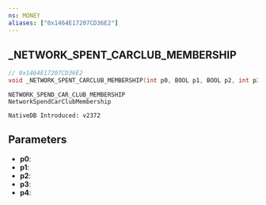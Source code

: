 ```yaml
---
ns: MONEY
aliases: ["0x1464E17207CD36E2"]
---
```

## _NETWORK_SPENT_CARCLUB_MEMBERSHIP

```c
// 0x1464E17207CD36E2
void _NETWORK_SPENT_CARCLUB_MEMBERSHIP(int p0, BOOL p1, BOOL p2, int p3, int p4);
```

```
NETWORK_SPEND_CAR_CLUB_MEMBERSHIP
NetworkSpendCarClubMembership

NativeDB Introduced: v2372
```

## Parameters
* **p0**:
* **p1**:
* **p2**:
* **p3**:
* **p4**:
